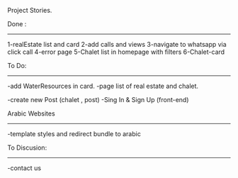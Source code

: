 Project Stories.


Done :
*****
1-realEstate list and card
2-add calls and views
3-navigate to whatsapp via click call
4-error page
5-Chalet list in homepage with filters
6-Chalet-card

To Do:
*****
-add WaterResources in card.
-page list of real estate and chalet.

-create new Post (chalet , post)
-Sing In & Sign Up (front-end)

 
 
Arabic Websites
***************
-template styles and redirect bundle to arabic

To Discusion:
*************
-contact us

 

 